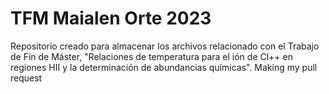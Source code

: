# TFM Maialen Orte 2023
Repositorio creado para almacenar los archivos relacionado con el Trabajo de Fin de Máster, "Relaciones de temperatura para el ión de Cl++ en regiones HII y la determinación de abundancias químicas".
Making my pull request
